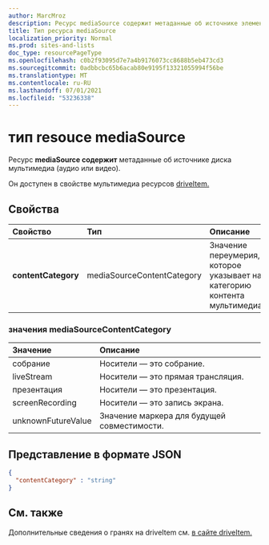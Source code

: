 ```yaml
---
author: MarcMroz
description: Ресурс mediaSource содержит метаданные об источнике элемента диска мультимедиа (аудио или видео).
title: Тип ресурса mediaSource
localization_priority: Normal
ms.prod: sites-and-lists
doc_type: resourcePageType
ms.openlocfilehash: c0b2f93095d7e7a4b9176073cc8688b5eb473cd3
ms.sourcegitcommit: 0adbbcbc65b6acab80e9195f13321055994f56be
ms.translationtype: MT
ms.contentlocale: ru-RU
ms.lasthandoff: 07/01/2021
ms.locfileid: "53236338"
---
```

# <a name="mediasource-resouce-type"></a>тип resouce mediaSource

Ресурс **mediaSource содержит** метаданные об источнике диска мультимедиа (аудио или видео).

Он доступен в свойстве мультимедиа ресурсов [driveItem.][item-resource]

## <a name="properties"></a>Свойства

| Свойство                 | Тип                       | Описание                                                                                      |
| :----------------------- | :------------------------  | :----------------------------------------------------------------------------------------------- |
| **contentCategory**      | mediaSourceContentCategory | Значение переумерия, которое указывает на категорию контента мультимедиа.                                     |

### <a name="mediasourcecontentcategory-values"></a>значения mediaSourceContentCategory

| Значение               | Описание                                         |
|:------------------- |:----------------------------------------------------|
| собрание             | Носители — это собрание.                             |
| liveStream          | Носители — это прямая трансляция.                         |
| презентация        | Носители — это презентация.                        |
| screenRecording     | Носители — это запись экрана.                    |
| unknownFutureValue  | Значение маркера для будущей совместимости.              |

## <a name="json-representation"></a>Представление в формате JSON

<!-- {
  "blockType": "resource",
  "optionalProperties": [
    "contentCategory"
  ],
  "@odata.type": "microsoft.graph.mediaSource"
}-->

```json
{
  "contentCategory" : "string"
}
```

## <a name="see-also"></a>См. также

Дополнительные сведения о гранях на driveItem см. [в сайте driveItem.](driveitem.md)

[item-resource]: ../resources/driveitem.md

<!-- {
  "type": "#page.annotation",
  "description": "The mediaSource facet provides information about drive item source.",
  "keywords": "mediaSource,client,media info,onedrive",
  "section": "documentation",
  "tocPath&quot;: &quot;Facets/MediaSource"
} -->
